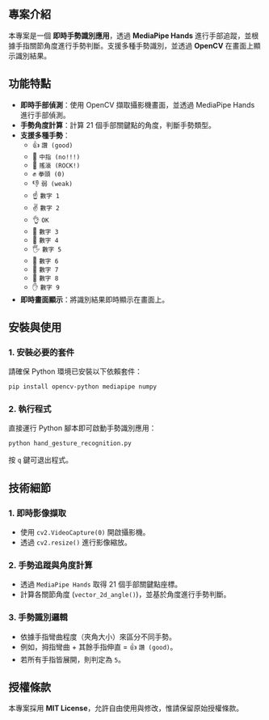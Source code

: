## 專案介紹

本專案是一個 **即時手勢識別應用**，透過 **MediaPipe Hands** 進行手部追蹤，並根據手指關節角度進行手勢判斷。支援多種手勢識別，並透過 **OpenCV** 在畫面上顯示識別結果。

## 功能特點

- **即時手部偵測**：使用 OpenCV 擷取攝影機畫面，並透過 MediaPipe Hands 進行手部偵測。
- **手勢角度計算**：計算 21 個手部關鍵點的角度，判斷手勢類型。
- **支援多種手勢**：
  - 👍 `讚 (good)`
  - 🖕 `中指 (no!!!)`
  - 🤘 `搖滾 (ROCK!)`
  - ✊ `拳頭 (0)`
  - 👎 `弱 (weak)`
  - ☝️ `數字 1`
  - ✌️ `數字 2`
  - 👌 `OK`
  - 🖖 `數字 3`
  - 🤞 `數字 4`
  - 🖐️ `數字 5`
  - 🤙 `數字 6`
  - 🤟 `數字 7`
  - 👐 `數字 8`
  - ✋ `數字 9`
- **即時畫面顯示**：將識別結果即時顯示在畫面上。

## 安裝與使用

### 1. 安裝必要的套件

請確保 Python 環境已安裝以下依賴套件：

```bash
pip install opencv-python mediapipe numpy
```

### 2. 執行程式

直接運行 Python 腳本即可啟動手勢識別應用：

```bash
python hand_gesture_recognition.py
```

按 `q` 鍵可退出程式。

## 技術細節

### 1. **即時影像擷取**

- 使用 `cv2.VideoCapture(0)` 開啟攝影機。
- 透過 `cv2.resize()` 進行影像縮放。

### 2. **手勢追蹤與角度計算**

- 透過 `MediaPipe Hands` 取得 21 個手部關鍵點座標。
- 計算各關節角度 (`vector_2d_angle()`)，並基於角度進行手勢判斷。

### 3. **手勢識別邏輯**

- 依據手指彎曲程度（夾角大小）來區分不同手勢。
- 例如，拇指彎曲 + 其餘手指伸直 = 👍 `讚 (good)`。
- 若所有手指皆展開，則判定為 `5`。

## 授權條款

本專案採用 **MIT License**，允許自由使用與修改，惟請保留原始授權條款。
